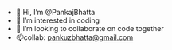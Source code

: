 - 👋 Hi, I’m @PankajBhatta
- 👀 I’m interested in coding
- 💞️ I’m looking to collaborate on code together
- 📫collab: pankuzbhatta@gmail.com

<!---
PankajBhatta/PankajBhatta is a ✨ special ✨ repository because its `README.md` (this file) appears on your GitHub profile.
You can click the Preview link to take a look at your changes.
--->
